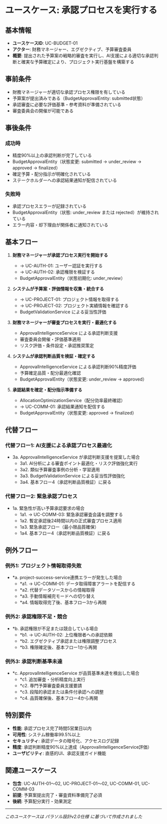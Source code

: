 # ユースケース: 承認プロセスを実行する

## 基本情報
- **ユースケースID**: UC-BUDGET-01
- **アクター**: 財務マネージャー、エグゼクティブ、予算審査委員
- **概要**: 提出された予算案の戦略的審査を実行し、AI支援による適切な承認判断と確実な予算確定により、プロジェクト実行基盤を構築する

## 事前条件
- 財務マネージャーが適切な承認プロセス権限を有している
- 予算案が提出済みである（BudgetApprovalEntity: submitted状態）
- 承認審査に必要な評価基準・参考資料が準備されている
- 審査委員会の開催が可能である

## 事後条件
### 成功時
- 精度90%以上の承認判断が完了している
- BudgetApprovalEntity（状態変更: submitted → under_review → approved → finalized）
- 確定予算・配分指示が明確化されている
- ステークホルダーへの承認結果通知が配信されている

### 失敗時
- 承認プロセスエラーが記録されている
- BudgetApprovalEntity（状態: under_review または rejected）が維持されている
- エラー内容・却下理由が関係者に通知されている

## 基本フロー
1. **財務マネージャーが承認プロセス実行を開始する**
   - → UC-AUTH-01: ユーザー認証を実行する
   - → UC-AUTH-02: 承認権限を検証する
   - BudgetApprovalEntity（状態初期化: under_review）

2. **システムが予算案・評価情報を収集・統合する**
   - → UC-PROJECT-01: プロジェクト情報を取得する
   - → UC-PROJECT-02: プロジェクト実績情報を確認する
   - BudgetValidationService による妥当性評価

3. **財務マネージャーが審査プロセスを実行・最適化する**
   - ApprovalIntelligenceService による承認判断支援
   - 審査委員会開催・評価基準適用
   - リスク評価・条件設定・承認推奨策定

4. **システムが承認判断品質を検証・確定する**
   - ApprovalIntelligenceService による承認判断90%精度評価
   - 予算確定品質・配分最適化確認
   - BudgetApprovalEntity（状態変更: under_review → approved）

5. **承認結果を確定・配分指示準備する**
   - AllocationOptimizationService（配分効率最終確認）
   - → UC-COMM-01: 承認結果通知を配信する
   - BudgetApprovalEntity（状態変更: approved → finalized）

## 代替フロー
### 代替フロー1: AI支援による承認プロセス最適化
- 3a. ApprovalIntelligenceService が承認判断支援を提案した場合
  - 3a1. AI分析による審査ポイント最適化・リスク評価強化実行
  - 3a2. 類似予算審査事例の分析・学習適用
  - 3a3. BudgetValidationService による妥当性評価強化
  - 3a4. 基本フロー4（承認判断品質検証）に戻る

### 代替フロー2: 緊急承認プロセス
- 1a. 緊急性が高い予算承認要求の場合
  - 1a1. → UC-COMM-03: 緊急承認審査会議を調整する
  - 1a2. 暫定承認後24時間以内の正式審査プロセス適用
  - 1a3. 緊急承認フロー（最小限品質確保）
  - 1a4. 基本フロー4（承認判断品質検証）に戻る

## 例外フロー
### 例外1: プロジェクト情報取得失敗
- *a. project-success-service連携エラーが発生した場合
  - *a1. → UC-COMM-01: データ取得障害アラートを配信する
  - *a2. 代替データソースからの情報取得
  - *a3. 手動情報補完モードへの切り替え
  - *a4. 情報取得完了後、基本フロー3から再開

### 例外2: 承認権限不足・競合
- *b. 承認権限が不足または競合している場合
  - *b1. → UC-AUTH-02: 上位権限者への承認依頼
  - *b2. エグゼクティブ承認または権限調整プロセス
  - *b3. 権限確定後、基本フロー1から再開

### 例外3: 承認判断基準未達
- *c. ApprovalIntelligenceService が品質基準未達を検出した場合
  - *c1. 追加審査・分析精度向上実行
  - *c2. 専門予算審査委員支援要請
  - *c3. 段階的承認または条件付承認への調整
  - *c4. 品質確保後、基本フロー4から再開

## 特別要件
- **性能**: 承認プロセス完了時間5営業日以内
- **可用性**: システム稼働率99.5%以上
- **セキュリティ**: 承認データの暗号化、アクセスログ記録
- **精度**: 承認判断精度90%以上達成（ApprovalIntelligenceService評価）
- **ユーザビリティ**: 直感的UI、承認支援ガイド機能

## 関連ユースケース
- **包含**: UC-AUTH-01〜02, UC-PROJECT-01〜02, UC-COMM-01, UC-COMM-03
- **前提**: 予算案提出完了・審査資料準備完了必須
- **後続**: 予算配分実行・効果測定

---
*このユースケースは パラソル設計v2.0仕様 に基づいて作成されました*
